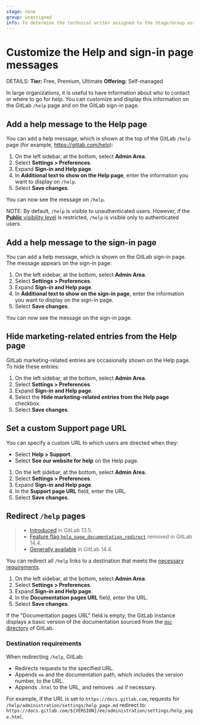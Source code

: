 ```yaml
---
stage: none
group: unassigned
info: To determine the technical writer assigned to the Stage/Group associated with this page, see https://handbook.gitlab.com/handbook/product/ux/technical-writing/#assignments
---
```


# Customize the Help and sign-in page messages

DETAILS:
**Tier:** Free, Premium, Ultimate
**Offering:** Self-managed

In large organizations, it is useful to have information about who to contact or where
to go for help. You can customize and display this information on the GitLab `/help` page and on
the GitLab sign-in page.

## Add a help message to the Help page

You can add a help message, which is shown at the top of the GitLab `/help` page (for example,
<https://gitlab.com/help>):

1. On the left sidebar, at the bottom, select **Admin Area**.
1. Select **Settings > Preferences**.
1. Expand **Sign-in and Help page**.
1. In **Additional text to show on the Help page**, enter the information you want to display on `/help`.
1. Select **Save changes**.

You can now see the message on `/help`.

NOTE:
By default, `/help` is visible to unauthenticated users. However, if the
[**Public** visibility level](visibility_and_access_controls.md#restrict-visibility-levels)
is restricted, `/help` is visible only to authenticated users.

## Add a help message to the sign-in page

You can add a help message, which is shown on the GitLab sign-in page. The message appears on the sign-in page:

1. On the left sidebar, at the bottom, select **Admin Area**.
1. Select **Settings > Preferences**.
1. Expand **Sign-in and Help page**.
1. In **Additional text to show on the sign-in page**, enter the information you want to
   display on the sign-in page.
1. Select **Save changes**.

You can now see the message on the sign-in page.

## Hide marketing-related entries from the Help page

GitLab marketing-related entries are occasionally shown on the Help page. To hide these entries:

1. On the left sidebar, at the bottom, select **Admin Area**.
1. Select **Settings > Preferences**.
1. Expand **Sign-in and Help page**.
1. Select the **Hide marketing-related entries from the Help page** checkbox.
1. Select **Save changes**.

## Set a custom Support page URL

You can specify a custom URL to which users are directed when they:

- Select **Help > Support**.
- Select **See our website for help** on the Help page.

1. On the left sidebar, at the bottom, select **Admin Area**.
1. Select **Settings > Preferences**.
1. Expand **Sign-in and Help page**.
1. In the **Support page URL** field, enter the URL.
1. Select **Save changes**.

## Redirect `/help` pages

> - [Introduced](https://gitlab.com/gitlab-org/gitlab/-/merge_requests/43157) in GitLab 13.5.
> - [Feature flag `help_page_documentation_redirect`](https://gitlab.com/gitlab-org/gitlab/-/merge_requests/71737) removed in GitLab 14.4.
> - [Generally available](https://gitlab.com/gitlab-org/gitlab/-/merge_requests/71737) in GitLab 14.4.

You can redirect all `/help` links to a destination that meets the [necessary requirements](#destination-requirements).

1. On the left sidebar, at the bottom, select **Admin Area**.
1. Select **Settings > Preferences**.
1. Expand **Sign-in and Help page**.
1. In the **Documentation pages URL** field, enter the URL.
1. Select **Save changes**.

If the "Documentation pages URL" field is empty, the GitLab instance displays a basic version of the documentation sourced from the [`doc` directory](https://gitlab.com/gitlab-org/gitlab/-/tree/master/doc) of GitLab.

### Destination requirements

When redirecting `/help`, GitLab:

- Redirects requests to the specified URL.
- Appends `ee`  and the documentation path, which includes the version number, to the URL.
- Appends `.html` to the URL, and removes `.md` if necessary.

For example, if the URL is set to `https://docs.gitlab.com`, requests for
`/help/administration/settings/help_page.md` redirect to:
`https://docs.gitlab.com/${VERSION}/ee/administration/settings/help_page.html`.

<!-- ## Troubleshooting

Include any troubleshooting steps that you can foresee. If you know beforehand what issues
one might have when setting this up, or when something is changed, or on upgrading, it's
important to describe those, too. Think of things that may go wrong and include them here.
This is important to minimize requests for support, and to avoid doc comments with
questions that you know someone might ask.

Each scenario can be a third-level heading, for example `### Getting error message X`.
If you have none to add when creating a doc, leave this section in place
but commented out to help encourage others to add to it in the future. -->
